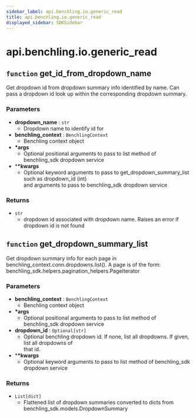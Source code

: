 ```yaml
---
sidebar_label: api.benchling.io.generic_read
title: api.benchling.io.generic_read
displayed_sidebar: SDKSidebar
--- 
```



# api.benchling.io.generic_read



##  `function` get_id_from_dropdown_name
Get dropdown id from dropdown summary info identified by name. Can pass a dropdown id look up
within the corresponding dropdown summary.


###  Parameters

- **dropdown_name** : `str`
    - Dropdown name to identify id for  
- **benchling_context** : `BenchlingContext`
    - Benchling context object  
- **\*args**
    - Optional positional arguments to pass to list method of benchling_sdk dropdown service  
- ***\*kwargs**
    - Optional keyword arguments to pass to get_dropdown_summary_list such as dropdown_id (int)  
    and arguments to pass to benchling_sdk dropdown service


###  Returns

- `str`
    - dropdown id associated with dropdown name. Raises an error if dropdown id is not found  


##  `function` get_dropdown_summary_list
Get dropdown summary info for each page in benchling_context.conn.dropdowns.list().
A page is of the form: benchling_sdk.helpers.pagination_helpers.PageIterator


###  Parameters

- **benchling_context** : `BenchlingContext`
    - Benchling context object  
- **\*args**
    - Optional positional arguments to pass to list method of benchling_sdk dropdown service  
- **dropdown_id** : `Optional[str]`
    - Optional benchling dropdown id. If none, list all dropdowns. If given, list all dropdowns of  
    that id.
- ***\*kwargs**
    - Optional keyword arguments to pass to list method of benchling_sdk dropdown service  


###  Returns

- `List[dict]`
    - Flattened list of dropdown summaries converted to dicts from  
    benchling_sdk.models.DropdownSummary